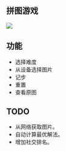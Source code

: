 ## 拼图游戏

![](http://ooa8w19mz.bkt.clouddn.com/pluzze-game.gif)

## 功能

- 选择难度
- 从设备选择图片
- 记步
- 重置
- 查看原图

## TODO


- 从网络获取图片。
- 自动计算最优解法。
- 增加社交排名。
